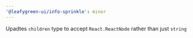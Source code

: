 ```yaml
---
'@leafygreen-ui/info-sprinkle': minor
---
```


Upadtes `children` type to accept `React.ReactNode` rather than just `string`
